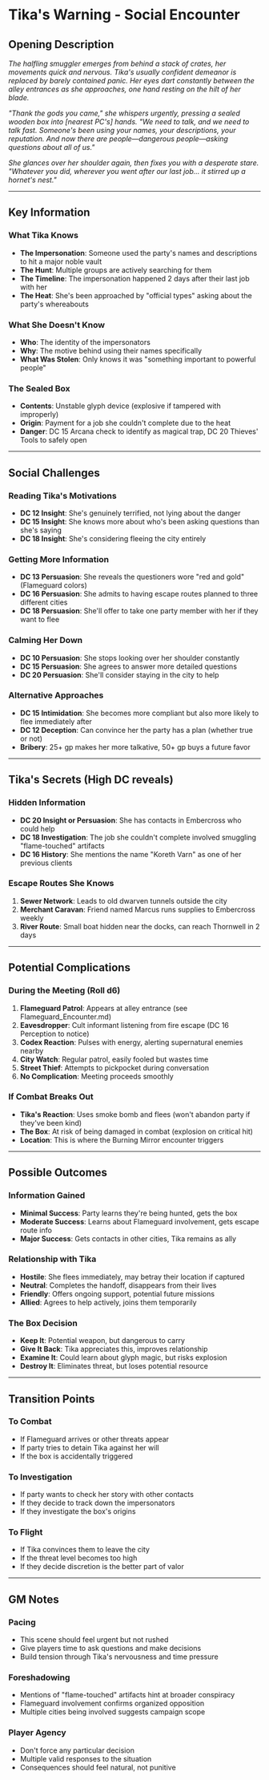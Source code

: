 # Tika's Warning - Social Encounter

## Opening Description

*The halfling smuggler emerges from behind a stack of crates, her movements quick and nervous. Tika's usually confident demeanor is replaced by barely contained panic. Her eyes dart constantly between the alley entrances as she approaches, one hand resting on the hilt of her blade.*

*"Thank the gods you came," she whispers urgently, pressing a sealed wooden box into [nearest PC's] hands. "We need to talk, and we need to talk fast. Someone's been using your names, your descriptions, your reputation. And now there are people—dangerous people—asking questions about all of us."*

*She glances over her shoulder again, then fixes you with a desperate stare. "Whatever you did, wherever you went after our last job... it stirred up a hornet's nest."*

---

## Key Information

### What Tika Knows
- **The Impersonation**: Someone used the party's names and descriptions to hit a major noble vault
- **The Hunt**: Multiple groups are actively searching for them
- **The Timeline**: The impersonation happened 2 days after their last job with her
- **The Heat**: She's been approached by "official types" asking about the party's whereabouts

### What She Doesn't Know
- **Who**: The identity of the impersonators
- **Why**: The motive behind using their names specifically
- **What Was Stolen**: Only knows it was "something important to powerful people"

### The Sealed Box
- **Contents**: Unstable glyph device (explosive if tampered with improperly)
- **Origin**: Payment for a job she couldn't complete due to the heat
- **Danger**: DC 15 Arcana check to identify as magical trap, DC 20 Thieves' Tools to safely open

---

## Social Challenges

### Reading Tika's Motivations
- **DC 12 Insight**: She's genuinely terrified, not lying about the danger
- **DC 15 Insight**: She knows more about who's been asking questions than she's saying
- **DC 18 Insight**: She's considering fleeing the city entirely

### Getting More Information
- **DC 13 Persuasion**: She reveals the questioners wore "red and gold" (Flameguard colors)
- **DC 16 Persuasion**: She admits to having escape routes planned to three different cities
- **DC 18 Persuasion**: She'll offer to take one party member with her if they want to flee

### Calming Her Down
- **DC 10 Persuasion**: She stops looking over her shoulder constantly
- **DC 15 Persuasion**: She agrees to answer more detailed questions
- **DC 20 Persuasion**: She'll consider staying in the city to help

### Alternative Approaches
- **DC 15 Intimidation**: She becomes more compliant but also more likely to flee immediately after
- **DC 12 Deception**: Can convince her the party has a plan (whether true or not)
- **Bribery**: 25+ gp makes her more talkative, 50+ gp buys a future favor

---

## Tika's Secrets (High DC reveals)

### Hidden Information
- **DC 20 Insight or Persuasion**: She has contacts in Embercross who could help
- **DC 18 Investigation**: The job she couldn't complete involved smuggling "flame-touched" artifacts
- **DC 16 History**: She mentions the name "Koreth Varn" as one of her previous clients

### Escape Routes She Knows
1. **Sewer Network**: Leads to old dwarven tunnels outside the city
2. **Merchant Caravan**: Friend named Marcus runs supplies to Embercross weekly
3. **River Route**: Small boat hidden near the docks, can reach Thornwell in 2 days

---

## Potential Complications

### During the Meeting (Roll d6)
1. **Flameguard Patrol**: Appears at alley entrance (see Flameguard_Encounter.md)
2. **Eavesdropper**: Cult informant listening from fire escape (DC 16 Perception to notice)
3. **Codex Reaction**: Pulses with energy, alerting supernatural enemies nearby
4. **City Watch**: Regular patrol, easily fooled but wastes time
5. **Street Thief**: Attempts to pickpocket during conversation
6. **No Complication**: Meeting proceeds smoothly

### If Combat Breaks Out
- **Tika's Reaction**: Uses smoke bomb and flees (won't abandon party if they've been kind)
- **The Box**: At risk of being damaged in combat (explosion on critical hit)
- **Location**: This is where the Burning Mirror encounter triggers

---

## Possible Outcomes

### Information Gained
- **Minimal Success**: Party learns they're being hunted, gets the box
- **Moderate Success**: Learns about Flameguard involvement, gets escape route info
- **Major Success**: Gets contacts in other cities, Tika remains as ally

### Relationship with Tika
- **Hostile**: She flees immediately, may betray their location if captured
- **Neutral**: Completes the handoff, disappears from their lives
- **Friendly**: Offers ongoing support, potential future missions
- **Allied**: Agrees to help actively, joins them temporarily

### The Box Decision
- **Keep It**: Potential weapon, but dangerous to carry
- **Give It Back**: Tika appreciates this, improves relationship
- **Examine It**: Could learn about glyph magic, but risks explosion
- **Destroy It**: Eliminates threat, but loses potential resource

---

## Transition Points

### To Combat
- If Flameguard arrives or other threats appear
- If party tries to detain Tika against her will
- If the box is accidentally triggered

### To Investigation
- If party wants to check her story with other contacts
- If they decide to track down the impersonators
- If they investigate the box's origins

### To Flight
- If Tika convinces them to leave the city
- If the threat level becomes too high
- If they decide discretion is the better part of valor

---

## GM Notes

### Pacing
- This scene should feel urgent but not rushed
- Give players time to ask questions and make decisions
- Build tension through Tika's nervousness and time pressure

### Foreshadowing
- Mentions of "flame-touched" artifacts hint at broader conspiracy
- Flameguard involvement confirms organized opposition
- Multiple cities being involved suggests campaign scope

### Player Agency
- Don't force any particular decision
- Multiple valid responses to the situation
- Consequences should feel natural, not punitive